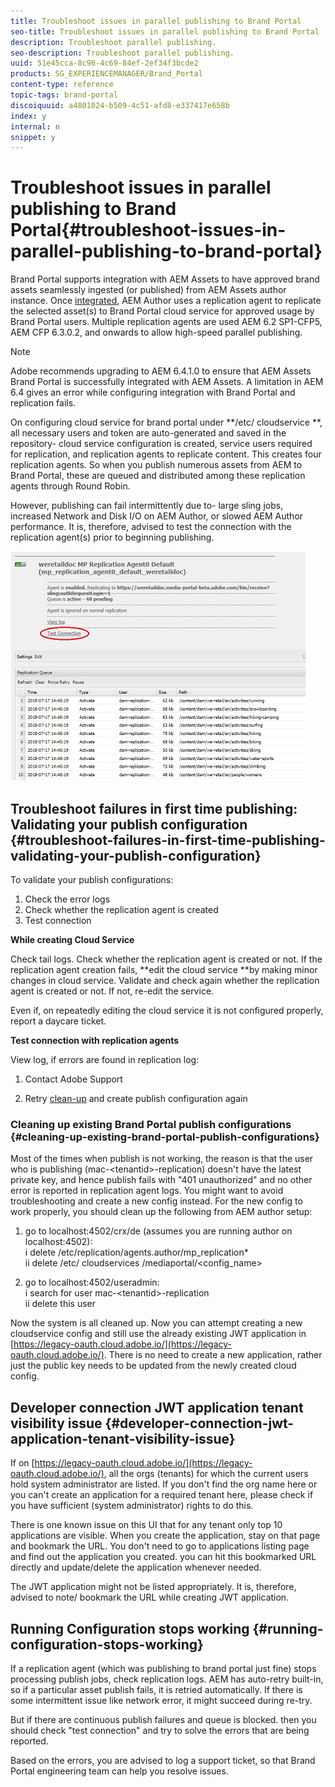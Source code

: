 ```yaml
---
title: Troubleshoot issues in parallel publishing to Brand Portal
seo-title: Troubleshoot issues in parallel publishing to Brand Portal
description: Troubleshoot parallel publishing.
seo-description: Troubleshoot parallel publishing.
uuid: 51e45cca-8c96-4c69-84ef-2ef34f3bcde2
products: SG_EXPERIENCEMANAGER/Brand_Portal
content-type: reference
topic-tags: brand-portal
discoiquuid: a4801024-b509-4c51-afd8-e337417e658b
index: y
internal: n
snippet: y
---
```


# Troubleshoot issues in parallel publishing to Brand Portal{#troubleshoot-issues-in-parallel-publishing-to-brand-portal}

Brand Portal supports integration with AEM Assets to have approved brand assets seamlessly ingested (or published) from AEM Assets author instance. Once [integrated](/content/help/en/experience-manager/6-4/assets/using/brand-portal-configuring-integration), AEM Author uses a replication agent to replicate the selected asset(s) to Brand Portal cloud service for approved usage by Brand Portal users. Multiple replication agents are used AEM 6.2 SP1-CFP5, AEM CFP 6.3.0.2, and onwards to allow high-speed parallel publishing.

>[!NOTE]
>
>Adobe recommends upgrading to AEM 6.4.1.0 to ensure that AEM Assets Brand Portal is successfully integrated with AEM Assets. A limitation in AEM 6.4 gives an error while configuring integration with Brand Portal and replication fails.

On configuring cloud service for brand portal under **/etc/  cloudservice **, all necessary users and token are auto-generated and saved in the repository- cloud service configuration is created, service users required for replication, and replication agents to replicate content. This creates four replication agents. So when you publish numerous assets from AEM to Brand Portal, these are queued and distributed among these replication agents through Round Robin.

However, publishing can fail intermittently due to- large sling jobs, increased Network and Disk I/O on AEM Author, or slowed AEM Author performance. It is, therefore, advised to test the connection with the replication agent(s) prior to beginning publishing.

![](assets/test-connection.png) 

## Troubleshoot failures in first time publishing: Validating your publish configuration {#troubleshoot-failures-in-first-time-publishing-validating-your-publish-configuration}

To validate your publish configurations:

1. Check the error logs
1. Check whether the replication agent is created
1. Test connection

**While creating Cloud Service**

Check tail logs. Check whether the replication agent is created or not. If the replication agent creation fails, **edit the cloud service **by making minor changes in cloud service. Validate and check again whether the replication agent is created or not. If not, re-edit the service.

Even if, on repeatedly editing the cloud service it is not configured properly, report a daycare ticket.

**Test connection with replication agents**

View log, if errors are found in replication log:

1. Contact Adobe Support

2. Retry [clean-up](../using/troubleshoot-parallel-publishing.md#main-pars-header-1664955658) and create publish configuration again

<!--
Comment Type: remark
Last Modified By: Mini Gulati (mgulati)
Last Modified Date: 2018-06-21T22:56:21.256-0400
<p>?? check and compare public key. At times public key is different</p>
<p>?? another thing to check in /useradmin</p>
-->

### Cleaning up existing Brand Portal publish configurations {#cleaning-up-existing-brand-portal-publish-configurations}

Most of the times when publish is not working, the reason is that the user who is publishing (mac-&lt;tenantid&gt;-replication) doesn't have the latest private key, and hence publish fails with "401 unauthorized" and no other error is reported in replication agent logs. You might want to avoid troubleshooting and create a new config instead. For the new config to work properly, you should clean up the following from AEM author setup:

1. go to localhost:4502/crx/de (assumes you are running author on localhost:4502):  
   i delete /etc/replication/agents.author/mp_replication&#42;  
   ii delete /etc/  cloudservices /mediaportal/&lt;config_name&gt;

1. go to localhost:4502/useradmin:  
   i search for user mac-&lt;tenantid&gt;-replication  
   ii delete this user

Now the system is all cleaned up. Now you can attempt creating a new  cloudservice  config and still use the already existing JWT application in [https://legacy-oauth.cloud.adobe.io/](https://legacy-oauth.cloud.adobe.io/). There is no need to create a new application, rather just the public key needs to be updated from the newly created cloud config.

## Developer connection JWT application tenant visibility issue {#developer-connection-jwt-application-tenant-visibility-issue}

If on [https://legacy-oauth.cloud.adobe.io/](https://legacy-oauth.cloud.adobe.io/), all the  orgs  (tenants) for which the current users hold system administrator are listed. If you don't find the org name here or you can't create an application for a required tenant here, please check if you have sufficient (system administrator) rights to do this.

There is one known issue on this UI that for any tenant only top 10 applications are visible. When you create the application, stay on that page and bookmark the URL. You don't need to go to applications listing page and find out the application you created. you can hit this bookmarked URL directly and update/delete the application whenever needed.

The JWT application might not be listed appropriately. It is, therefore, advised to note/ bookmark the URL while creating JWT application.

## Running Configuration stops working {#running-configuration-stops-working}

<!--
Comment Type: draft

<p>If the running configuration stops working, either of the following two possibilities
<g class="gr_ gr_15 gr-alert gr_gramm gr_inline_cards gr_run_anim Grammar multiReplace" data-gr-id="15" id="15" style="font-size: 12px;">
are
</g> there:</p>
<p>1.
<g class="gr_ gr_14 gr-alert gr_gramm gr_inline_cards gr_run_anim Grammar only-ins doubleReplace replaceWithoutSep" data-gr-id="14" id="14">
Connection
</g> has failed, or</p>
<p>2. Publish has failed with permission to dam-replication-service denied, while connection has passed </p>
<p>If the connection has failed [1], the
<g class="gr_ gr_10 gr-alert gr_spell gr_inline_cards gr_run_anim ContextualSpelling ins-del multiReplace" data-gr-id="10" id="10">
fail safe
</g> way to fix it is to <a href="../using/troubleshoot-parallel-publishing.md#main-pars-header-1664955658">clean up</a> the existing Brand Portal publish configuration and recreate a publish configuration. </p>
<p>However, if the
<g class="gr_ gr_18 gr-alert gr_spell gr_inline_cards gr_run_anim ContextualSpelling" data-gr-id="18" id="18">
publish
</g> has failed with
<g class="gr_ gr_16 gr-alert gr_gramm gr_inline_cards gr_run_anim Grammar only-ins doubleReplace replaceWithoutSep" data-gr-id="16" id="16">
permission
</g> denied to dam-replication-service, raise a support ticket.</p>
-->

If a replication agent (which was publishing to brand portal just fine) stops processing publish jobs, check replication logs. AEM has auto-retry built-in, so if a particular asset publish fails, it is retried automatically. If there is some intermittent issue like network error, it might succeed during re-try.

But if there are continuous publish failures and queue is blocked. then you should check "test connection" and try to solve the errors that are being reported.

Based on the errors, you are advised to log a support ticket, so that Brand Portal engineering team can help you resolve issues.
